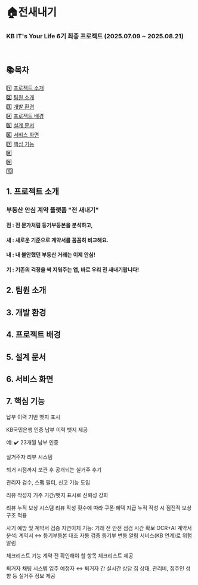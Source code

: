 # 🏠전새내기
### KB IT's Your Life 6기 최종 프로젝트 (2025.07.09 ~ 2025.08.21)

<br>

## 📚목차
1️⃣ [프로젝트 소개](#1.-프로젝트-소개)
<br>
2️⃣ [팀원 소개](#2.-팀원-소개)
<br>
3️⃣ [개발 환경](#2.-개발-환경)
<br>
4️⃣ [프로젝트 배경](#3.-프로젝트-배경)
<br>
5️⃣ [설계 문서](#4.-설계-문서)
<br>
6️⃣ [서비스 화면](#5.-서비스-화면)
<br>
7️⃣ [핵심 기능](#6.-핵심-기능)
<br>
8️⃣
<br>
9️⃣
<br>
🔟

## 1. 프로젝트 소개

### 부동산 안심 계약 플랫폼 "전 새내기"
#### 전 : 전 문가처럼 등기부등본을 분석하고, 
#### 새 : 새로운 기준으로 계약서를 꼼꼼히 비교해요. 
#### 내 : 내 불안했던 부동산 거래는 이제 안심!
#### 기 : 기존의 걱정을 싹 지워주는 앱, 바로 우리 전 새내기랍니다!
## 2. 팀원 소개
## 3. 개발 환경
## 4. 프로젝트 배경
## 5. 설계 문서
## 6. 서비스 화면
## 7. 핵심 기능

납부 이력 기반 뱃지 표시

KB국민은행 인증 납부 이력 뱃지 제공

예: ✔️ 23개월 납부 인증


실거주자 리뷰 시스템

퇴거 시점까지 보관 후 공개되는 실거주 후기

관리자 검수, 스팸 필터, 신고 기능 도입

리뷰 작성자 거주 기간/뱃지 표시로 신뢰성 강화


리뷰 누적 보상 시스템
리뷰 작성 횟수에 따라 쿠폰·혜택 지급
누적 작성 시 점진적 보상 구조 적용

사기 예방 및 계약서 검증
지연이체 기능: 거래 전 안전 점검 시간 확보
OCR+AI 계약서 분석: 계약서 ↔ 등기부등본 대조 자동 검증
등기부 변동 알림 서비스(KB 연계)로 위험 알림

체크리스트 기능
계약 전 확인해야 할 항목 체크리스트 제공

퇴거자 채팅 시스템
입주 예정자 ↔ 퇴거자 간 실시간 상담
집 상태, 관리비, 집주인 성향 등 실거주 정보 제공
